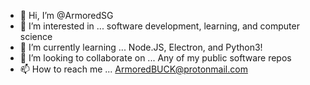 - 👋 Hi, I’m @ArmoredSG
- 👀 I’m interested in ... software development, learning, and computer science
- 🌱 I’m currently learning ... Node.JS, Electron, and Python3!
- 💞️ I’m looking to collaborate on ... Any of my public software repos
- 📫 How to reach me ... ArmoredBUCK@protonmail.com

<!---
ArmoredSG/ArmoredSG is a ✨ special ✨ repository because its `README.md` (this file) appears on your GitHub profile.
You can click the Preview link to take a look at your changes.
--->
